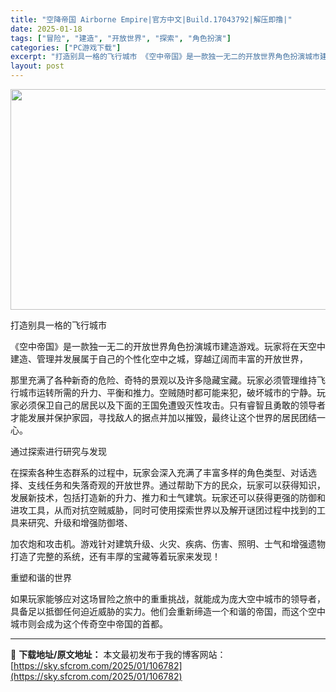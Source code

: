 ```yaml
---
title: "空降帝国 Airborne Empire|官方中文|Build.17043792|解压即撸|"
date: 2025-01-18
tags: ["冒险", "建造", "开放世界", "探索", "角色扮演"]
categories: ["PC游戏下载"]
excerpt: "打造别具一格的飞行城市 《空中帝国》是一款独一无二的开放世界角色扮演城市建造游戏。玩家将在天空中建造、管理并发展属于自己的个性化空中之城，穿越辽阔而丰富的开放世界， 那里充满了各种新奇的危险、奇特的景观以及许多隐藏宝藏。玩家必须管理维持飞行城市运转所需的升力、平衡和推力。空贼随时都可能来犯，破坏城市&hellip;"
layout: post
---
```


<img class="aligncenter size-full wp-image-106758" src="https://sky.sfcrom.com/wp-content/uploads/2025/01/2025011809392272.webp" alt="" width="616" height="353" />

打造别具一格的飞行城市

《空中帝国》是一款独一无二的开放世界角色扮演城市建造游戏。玩家将在天空中建造、管理并发展属于自己的个性化空中之城，穿越辽阔而丰富的开放世界，

那里充满了各种新奇的危险、奇特的景观以及许多隐藏宝藏。玩家必须管理维持飞行城市运转所需的升力、平衡和推力。空贼随时都可能来犯，破坏城市的宁静。玩家必须保卫自己的居民以及下面的王国免遭毁灭性攻击。只有睿智且勇敢的领导者才能发展并保护家园，寻找敌人的据点并加以摧毁，最终让这个世界的居民团结一心。

通过探索进行研究与发现

在探索各种生态群系的过程中，玩家会深入充满了丰富多样的角色类型、对话选择、支线任务和失落奇观的开放世界。通过帮助下方的民众，玩家可以获得知识，发展新技术，包括打造新的升力、推力和士气建筑。玩家还可以获得更强的防御和进攻工具，从而对抗空贼威胁，同时可使用探索世界以及解开谜团过程中找到的工具来研究、升级和增强防御塔、

加农炮和攻击机。游戏针对建筑升级、火灾、疾病、伤害、照明、士气和增强遗物打造了完整的系统，还有丰厚的宝藏等着玩家来发现！

重塑和谐的世界

如果玩家能够应对这场冒险之旅中的重重挑战，就能成为庞大空中城市的领导者，具备足以抵御任何迫近威胁的实力。他们会重新缔造一个和谐的帝国，而这个空中城市则会成为这个传奇空中帝国的首都。

---
📖 **下载地址/原文地址：** 本文最初发布于我的博客网站：[https://sky.sfcrom.com/2025/01/106782](https://sky.sfcrom.com/2025/01/106782)
